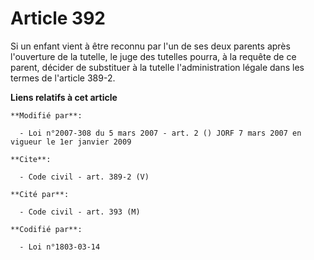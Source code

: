 # Article 392

Si un enfant vient à être reconnu par l'un de ses deux parents après l'ouverture de la tutelle, le juge des tutelles pourra,
à la requête de ce parent, décider de substituer à la tutelle l'administration légale dans les termes de l'article 389-2.

**Liens relatifs à cet article**

	**Modifié par**:

	  - Loi n°2007-308 du 5 mars 2007 - art. 2 () JORF 7 mars 2007 en vigueur le 1er janvier 2009

	**Cite**:

	  - Code civil - art. 389-2 (V)

	**Cité par**:

	  - Code civil - art. 393 (M)

	**Codifié par**:

	  - Loi n°1803-03-14
